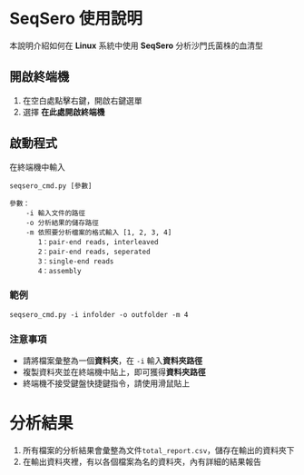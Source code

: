 # SeqSero 使用說明

本說明介紹如何在 **Linux** 系統中使用 **SeqSero** 分析沙門氏菌株的血清型

## 開啟終端機

 1. 在空白處點擊右鍵，開啟右鍵選單
 2. 選擇 **在此處開啟終端機**

## 啟動程式

在終端機中輸入

```
seqsero_cmd.py [參數]

參數：
	-i 輸入文件的路徑
	-o 分析結果的儲存路徑
	-m 依照要分析檔案的格式輸入 [1, 2, 3, 4]
	   1：pair-end reads, interleaved
	   2：pair-end reads, seperated
	   3：single-end reads
	   4：assembly
```
### 範例

```
seqsero_cmd.py -i infolder -o outfolder -m 4
```

### 注意事項

-   請將檔案彙整為一個**資料夾**，在  `-i`  輸入**資料夾路徑**
-   複製資料夾並在終端機中貼上，即可獲得**資料夾路徑**
-   終端機不接受鍵盤快捷鍵指令，請使用滑鼠貼上

# 分析結果

1. 所有檔案的分析結果會彙整為文件`total_report.csv`，儲存在輸出的資料夾下
2. 在輸出資料夾裡，有以各個檔案為名的資料夾，內有詳細的結果報告
<!--stackedit_data:
eyJoaXN0b3J5IjpbNjU1NDY2MjI0LC0xOTEzMTg0NDM3LDc5NT
Q1OTE2NV19
-->